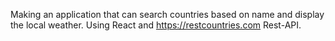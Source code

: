 Making an application that can search countries based on name and display the local weather.
Using React and https://restcountries.com Rest-API.
